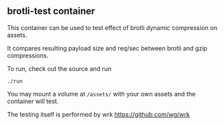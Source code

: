 ## brotli-test container

This container can be used to test effect of brotli dynamic compression on assets.

It compares resulting payload size and req/sec between brotli and gzip compressions.


To run, check out the source and run

```
./run
```

You may mount a volume at `/assets/` with your own assets and the container will test.

The testing itself is performed by wrk https://github.com/wg/wrk

